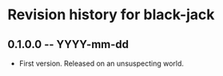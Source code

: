 # Revision history for black-jack

## 0.1.0.0  -- YYYY-mm-dd

* First version. Released on an unsuspecting world.

